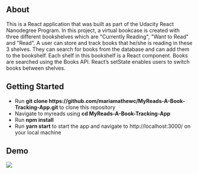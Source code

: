<h2>About</h2>
This is a React application that was built as part of the Udacity React Nanodegree Program. In this project, a virtual bookcase is created with three different bookshelves which are "Currently Reading", "Want to Read" and "Read". A user can store and track books that he/she is reading in these 3 shelves. They can search for books from the database and can add them to the bookshelf. Each shelf in this bookshelf is a React component. Books are searched using the Books API. React’s setState enables users to switch books between shelves.


<h2>Getting Started</h2>
<ul>
  <li>Run <b>git clone https://github.com/mariamathewc/MyReads-A-Book-Tracking-App.git </b>to clone this repository</li>
  <li>Navigate to myreads using <b>cd MyReads-A-Book-Tracking-App</b></li> 
  <li>Run <b>npm install</b></li>
  <li>Run <b>yarn start</b> to start the app and navigate to http://localhost:3000/ on your local machine</li>
 </ul> 

<h2>Demo</h2>

![](gif/myReads.gif)
